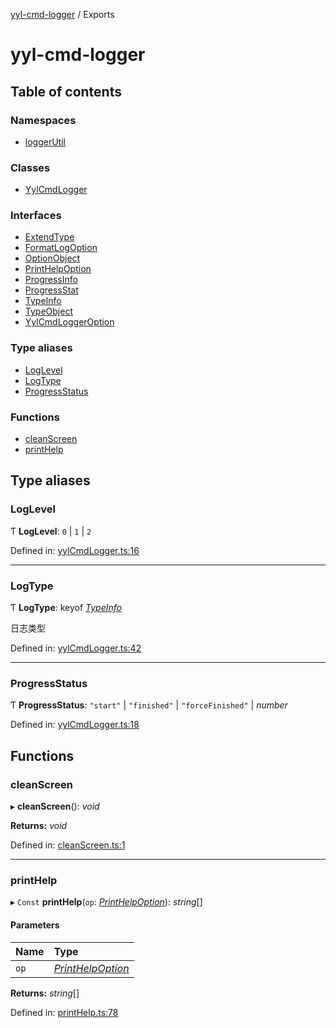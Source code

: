 [yyl-cmd-logger](README.md) / Exports

# yyl-cmd-logger

## Table of contents

### Namespaces

- [loggerUtil](modules/loggerutil.md)

### Classes

- [YylCmdLogger](classes/yylcmdlogger.md)

### Interfaces

- [ExtendType](interfaces/extendtype.md)
- [FormatLogOption](interfaces/formatlogoption.md)
- [OptionObject](interfaces/optionobject.md)
- [PrintHelpOption](interfaces/printhelpoption.md)
- [ProgressInfo](interfaces/progressinfo.md)
- [ProgressStat](interfaces/progressstat.md)
- [TypeInfo](interfaces/typeinfo.md)
- [TypeObject](interfaces/typeobject.md)
- [YylCmdLoggerOption](interfaces/yylcmdloggeroption.md)

### Type aliases

- [LogLevel](modules.md#loglevel)
- [LogType](modules.md#logtype)
- [ProgressStatus](modules.md#progressstatus)

### Functions

- [cleanScreen](modules.md#cleanscreen)
- [printHelp](modules.md#printhelp)

## Type aliases

### LogLevel

Ƭ **LogLevel**: ``0`` \| ``1`` \| ``2``

Defined in: [yylCmdLogger.ts:16](https://github.com/yyl-team/yyl-cmd-logger/blob/7328353/src/yylCmdLogger.ts#L16)

___

### LogType

Ƭ **LogType**: keyof [*TypeInfo*](interfaces/typeinfo.md)

日志类型

Defined in: [yylCmdLogger.ts:42](https://github.com/yyl-team/yyl-cmd-logger/blob/7328353/src/yylCmdLogger.ts#L42)

___

### ProgressStatus

Ƭ **ProgressStatus**: ``"start"`` \| ``"finished"`` \| ``"forceFinished"`` \| *number*

Defined in: [yylCmdLogger.ts:18](https://github.com/yyl-team/yyl-cmd-logger/blob/7328353/src/yylCmdLogger.ts#L18)

## Functions

### cleanScreen

▸ **cleanScreen**(): *void*

**Returns:** *void*

Defined in: [cleanScreen.ts:1](https://github.com/yyl-team/yyl-cmd-logger/blob/7328353/src/cleanScreen.ts#L1)

___

### printHelp

▸ `Const` **printHelp**(`op`: [*PrintHelpOption*](interfaces/printhelpoption.md)): *string*[]

#### Parameters

| Name | Type |
| :------ | :------ |
| `op` | [*PrintHelpOption*](interfaces/printhelpoption.md) |

**Returns:** *string*[]

Defined in: [printHelp.ts:78](https://github.com/yyl-team/yyl-cmd-logger/blob/7328353/src/printHelp.ts#L78)
